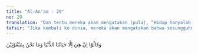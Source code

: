 ```yaml
---
title: "Al-An'am - 29"
no: 29
translation: "Dan tentu mereka akan mengatakan (pula), “Hidup hanyalah di dunia ini, dan kita tidak akan dibangkitkan.”"
tafsir: "Jika kembali ke dunia, mereka akan mengatakan bahwa sesungguhnya tidak ada kehidupan lain kecuali kehidupan yang dialami di dunia ini. Menurut paham orang kafir hidup ini terbatas pada kehidupan duniawi semata-mata. Mereka mengingkari adanya hari kebangkitan, hari pembalasan atau perhitungan. Demikian pula tak ada pahala ataupun azab di akhirat. Oleh sebab itu mereka berbuat di dunia ini berdasarkan keinginan-keinginan dan kepentingan-kepentingan mereka masing-masing.\n\nFirman Allah:\n\nDan mereka berkata, \"Kehidupan ini tidak lain hanyalah kehidupan di dunia saja, kita mati dan kita hidup dan tidak ada yang membinasakan kita selain masa.\" Dan mereka tidak mempunyai ilmu tentang itu, mereka hanyalah menduga-duga saja. (al-Jatsiyah/45: 24)"
---
```


وَقَالُوْٓا اِنْ هِيَ اِلَّا حَيَاتُنَا الدُّنْيَا وَمَا نَحْنُ بِمَبْعُوْثِيْنَ 

